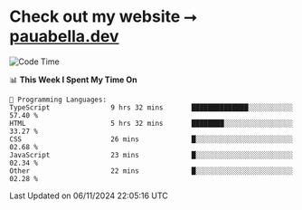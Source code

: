 # Check out my website ⭢ [pauabella.dev](https://pauabella.dev)

<!--START_SECTION:waka-->
![Code Time](http://img.shields.io/badge/Code%20Time-3%2C863%20hrs%2037%20mins-blue)

📊 **This Week I Spent My Time On** 

```text
💬 Programming Languages: 
TypeScript               9 hrs 32 mins       ██████████████░░░░░░░░░░░   57.40 % 
HTML                     5 hrs 32 mins       ████████░░░░░░░░░░░░░░░░░   33.27 % 
CSS                      26 mins             █░░░░░░░░░░░░░░░░░░░░░░░░   02.68 % 
JavaScript               23 mins             █░░░░░░░░░░░░░░░░░░░░░░░░   02.34 % 
Other                    22 mins             █░░░░░░░░░░░░░░░░░░░░░░░░   02.28 % 
```


 Last Updated on 06/11/2024 22:05:16 UTC
<!--END_SECTION:waka-->
